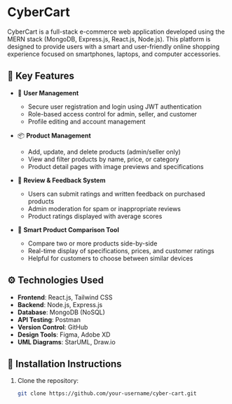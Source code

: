 # CyberCart

CyberCart is a full-stack e-commerce web application developed using the MERN stack (MongoDB, Express.js, React.js, Node.js). This platform is designed to provide users with a smart and user-friendly online shopping experience focused on smartphones, laptops, and computer accessories.

## 🔑 Key Features

- 🔐 **User Management**
  - Secure user registration and login using JWT authentication
  - Role-based access control for admin, seller, and customer
  - Profile editing and account management

- 📦 **Product Management**
  - Add, update, and delete products (admin/seller only)
  - View and filter products by name, price, or category
  - Product detail pages with image previews and specifications

- 💬 **Review & Feedback System**
  - Users can submit ratings and written feedback on purchased products
  - Admin moderation for spam or inappropriate reviews
  - Product ratings displayed with average scores

- 🧮 **Smart Product Comparison Tool**
  - Compare two or more products side-by-side
  - Real-time display of specifications, prices, and customer ratings
  - Helpful for customers to choose between similar devices

## ⚙️ Technologies Used

- **Frontend**: React.js, Tailwind CSS
- **Backend**: Node.js, Express.js
- **Database**: MongoDB (NoSQL)
- **API Testing**: Postman
- **Version Control**: GitHub
- **Design Tools**: Figma, Adobe XD
- **UML Diagrams**: StarUML, Draw.io

## 📌 Installation Instructions

1. Clone the repository:
   ```bash
   git clone https://github.com/your-username/cyber-cart.git
